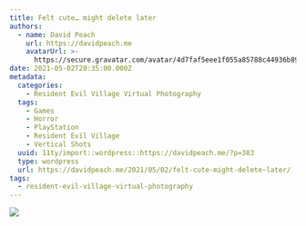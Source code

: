 ```yaml
---
title: Felt cute… might delete later
authors:
  - name: David Peach
    url: https://davidpeach.me
    avatarUrl: >-
      https://secure.gravatar.com/avatar/4d7faf5eee1f055a85788c44936b8995eaab6dfb004e7854ec747ccb272e91ee?s=96&d=mm&r=g
date: 2021-05-02T20:35:00.000Z
metadata:
  categories:
    - Resident Evil Village Virtual Photography
  tags:
    - Games
    - Horror
    - PlayStation
    - Resident Evil Village
    - Vertical Shots
  uuid: 11ty/import::wordpress::https://davidpeach.me/?p=383
  type: wordpress
  url: https://davidpeach.me/2021/05/02/felt-cute-might-delete-later/
tags:
  - resident-evil-village-virtual-photography
---
```

[![](/assets/Felt-cute...-might-delete-late-uEM8ZUOUEuXk.jpg)](/assets/Felt-cute...-might-delete-late-uEM8ZUOUEuXk.jpg)
